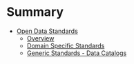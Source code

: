 # Summary

* [Open Data Standards](README.md)
   * [Overview](overview.md)
   * [Domain Specific Standards](domain_specific_standards.md)
   * [Generic Standards - Data Catalogs](generic_standards_data_catalogs.md)

